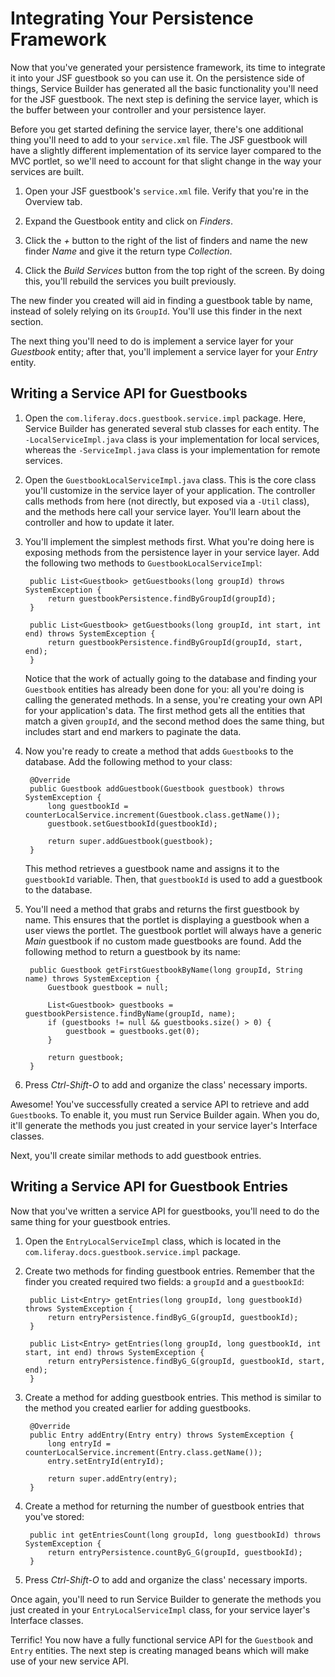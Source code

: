 # Integrating Your Persistence Framework

Now that you've generated your persistence framework, its time to integrate it
into your JSF guestbook so you can use it. On the persistence side of things,
Service Builder has generated all the basic functionality you'll need for the
JSF guestbook. The next step is defining the service layer, which is the buffer
between your controller and your persistence layer. 

Before you get started defining the service layer, there's one additional thing
you'll need to add to your `service.xml` file. The JSF guestbook will have a
slightly different implementation of its service layer compared to the MVC
portlet, so we'll need to account for that slight change in the way your
services are built. 

1. Open your JSF guestbook's `service.xml` file. Verify that you're in the
   Overview tab. 

2. Expand the Guestbook entity and click on *Finders*. 

3. Click the *+* button to the right of the list of finders and name the new
   finder *Name* and give it the return type *Collection*. 

4. Click the *Build Services* button from the top right of the screen. By doing
   this, you'll rebuild the services you built previously. 

The new finder you created will aid in finding a guestbook table by name,
instead of solely relying on its `GroupId`. You'll use this finder in the next
section. 

The next thing you'll need to do is implement a service layer for your
*Guestbook* entity; after that, you'll implement a service layer for your
*Entry* entity. 

## Writing a Service API for Guestbooks

1. Open the `com.liferay.docs.guestbook.service.impl` package. Here, Service
Builder has generated several stub classes for each entity. The
`-LocalServiceImpl.java` class is your implementation for local services,
whereas the `-ServiceImpl.java` class is your implementation for remote
services. 

2. Open the `GuestbookLocalServiceImpl.java` class. This is the core class
you'll customize in the service layer of your application. The controller calls
methods from here (not directly, but exposed via a `-Util` class), and the
methods here call your service layer. You'll learn about the controller and how
to update it later. 

3. You'll implement the simplest methods first. What you're doing here is
exposing methods from the persistence layer in your service layer. Add the
following two methods to `GuestbookLocalServiceImpl`:

        public List<Guestbook> getGuestbooks(long groupId) throws SystemException {
            return guestbookPersistence.findByGroupId(groupId);
        }

        public List<Guestbook> getGuestbooks(long groupId, int start, int end) throws SystemException {
            return guestbookPersistence.findByGroupId(groupId, start, end);
        }

    Notice that the work of actually going to the database and finding your
    `Guestbook` entities has already been done for you: all you're doing is
    calling the generated methods. In a sense, you're creating your own API for
    your application's data. The first method gets all the entities that match a
    given `groupId`, and the second method does the same thing, but includes
    start and end markers to paginate the data. 

4. Now you're ready to create a method that adds `Guestbook`s to the database.
   Add the following method to your class: 

        @Override
        public Guestbook addGuestbook(Guestbook guestbook) throws SystemException {
            long guestbookId = counterLocalService.increment(Guestbook.class.getName());
            guestbook.setGuestbookId(guestbookId);

            return super.addGuestbook(guestbook);
        }

    This method retrieves a guestbook name and assigns it to the `guestbookId`
    variable. Then, that `guestbookId` is used to add a guestbook to the
    database. 

5. You'll need a method that grabs and returns the first guestbook by name. This
   ensures that the portlet is displaying a guestbook when a user views the
   portlet. The guestbook portlet will always have a generic *Main* guestbook if
   no custom made guestbooks are found. Add the following method to return a
   guestbook by its name: 

        public Guestbook getFirstGuestbookByName(long groupId, String name) throws SystemException {
            Guestbook guestbook = null;

            List<Guestbook> guestbooks = guestbookPersistence.findByName(groupId, name);
            if (guestbooks != null && guestbooks.size() > 0) {
                guestbook = guestbooks.get(0);
            }

            return guestbook;
        }

6. Press *Ctrl-Shift-O* to add and organize the class' necessary imports. 

Awesome! You've successfully created a service API to retrieve and add
`Guestbook`s. To enable it, you must run Service Builder again. When you do,
it'll generate the methods you just created in your service layer's Interface
classes. 

Next, you'll create similar methods to add guestbook entries. 

## Writing a Service API for Guestbook Entries

Now that you've written a service API for guestbooks, you'll need to do the same
thing for your guestbook entries. 

1. Open the `EntryLocalServiceImpl` class, which is located in the
   `com.liferay.docs.guestbook.service.impl` package. 

2. Create two methods for finding guestbook entries. Remember that the finder
   you created required two fields: a `groupId` and a `guestbookId`: 

        public List<Entry> getEntries(long groupId, long guestbookId) throws SystemException {
            return entryPersistence.findByG_G(groupId, guestbookId);
        }

        public List<Entry> getEntries(long groupId, long guestbookId, int start, int end) throws SystemException {
            return entryPersistence.findByG_G(groupId, guestbookId, start, end);
        }

3. Create a method for adding guestbook entries. This method is similar to the
   method you created earlier for adding guestbooks. 

        @Override
        public Entry addEntry(Entry entry) throws SystemException {
            long entryId = counterLocalService.increment(Entry.class.getName());
            entry.setEntryId(entryId);

            return super.addEntry(entry);
        }

4. Create a method for returning the number of guestbook entries that you've
   stored:

        public int getEntriesCount(long groupId, long guestbookId) throws SystemException {
            return entryPersistence.countByG_G(groupId, guestbookId);
        }

5. Press *Ctrl-Shift-O* to add and organize the class' necessary imports. 

Once again, you'll need to run Service Builder to generate the methods you just
created in your `EntryLocalServiceImpl` class, for your service layer's
Interface classes. 

Terrific! You now have a fully functional service API for the `Guestbook` and
`Entry` entities. The next step is creating managed beans which will make use of
your new service API. 
